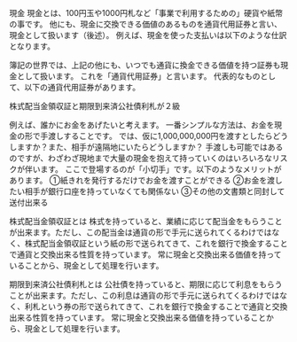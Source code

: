 
現金
現金とは、100円玉や1000円札など「事業で利用するための」硬貨や紙幣の事です。
他にも、現金に交換できる価値のあるものを通貨代用証券と言い、現金として扱います（後述）。
例えば、現金を使った支払いは以下のような仕訳となります。

簿記の世界では、上記の他にも、いつでも通貨に換金できる価値を持つ証券も現金として扱います。
これを「通貨代用証券」と言います。
代表的なものとして、以下の通貨代用証券があります。

株式配当金領収証と期限到来済公社債利札が２級

例えば、誰かにお金をあげたいと考えます。
一番シンプルな方法は、お金を現金の形で手渡しすることです。
では、仮に1,000,000,000円を渡すとしたらどうしますか？また、相手が遠隔地にいたらどうしますか？
手渡しも可能ではあるのですが、わざわざ現地まで大量の現金を抱えて持っていくのはいろいろなリスクが伴います。
ここで登場するのが「小切手」です。以下のようなメリットがあります。
①紙きれを発行するだけでお金を渡すことができる
②お金を渡したい相手が銀行口座を持っていなくても関係ない
③その他の文書類と同封して送付出来る

株式配当金領収証とは
株式を持っていると、業績に応じて配当金をもらうことが出来ます。ただし、この配当金は通貨の形で手元に送られてくるわけではなく、株式配当金領収証という紙の形で送られてきて、これを銀行で換金することで通貨と交換出来る性質を持っています。
常に現金と交換出来る価値を持っていることから、現金として処理を行います。

期限到来済公社債利札とは
公社債を持っていると、期限に応じて利息をもらうことが出来ます。ただし、この利息は通貨の形で手元に送られてくるわけではなく、利札という券の形で送られてきて、これを銀行で換金することで通貨と交換出来る性質を持っています。
常に現金と交換出来る価値を持っていることから、現金として処理を行います。